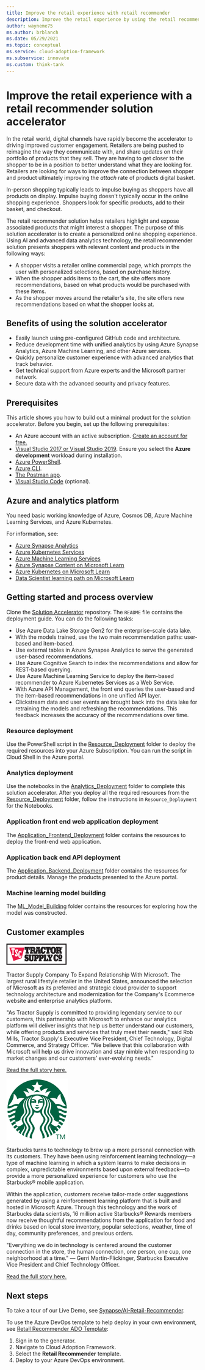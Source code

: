 ```yaml
---
title: Improve the retail experience with retail recommender
description: Improve the retail experience by using the retail recommender solution in Azure. This article shows you how to build out the solution accelerator.
author: wayneme75
ms.author: brblanch
ms.date: 05/29/2021
ms.topic: conceptual
ms.service: cloud-adoption-framework
ms.subservice: innovate
ms.custom: think-tank
---
```


# Improve the retail experience with a retail recommender solution accelerator

In the retail world, digital channels have rapidly become the accelerator to driving improved customer engagement. Retailers are being pushed to reimagine the way they communicate with, and share updates on their portfolio of products that they sell. They are having to get closer to the shopper to be in a position to better understand what they are looking for. Retailers are looking for ways to improve the connection between shopper and product ultimately improving the *attach* rate of products digital basket.

In-person shopping typically leads to impulse buying as shoppers have all products on display. Impulse buying doesn't typically occur in the online shopping experience. Shoppers look for specific products, add to their basket, and checkout.

The retail recommender solution helps retailers highlight and expose associated products that might interest a shopper. The purpose of this solution accelerator is to create a personalized online shopping experience. Using AI and advanced data analytics technology, the retail recommender solution presents shoppers with relevant content and products in the following ways:

- A shopper visits a retailer online commercial page, which prompts the user with personalized selections, based on purchase history.
- When the shopper adds items to the cart, the site offers more recommendations, based on what products would be purchased with these items.
- As the shopper moves around the retailer's site, the site offers new recommendations based on what the shopper looks at.

## Benefits of using the solution accelerator

- Easily launch using pre-configured GitHub code and architecture.
- Reduce development time with unified analytics by using Azure Synapse Analytics, Azure Machine Learning, and other Azure services.
- Quickly personalize customer experience with advanced analytics that track behavior.
- Get technical support from Azure experts and the Microsoft partner network.
- Secure data with the advanced security and privacy features.

## Prerequisites

This article shows you how to build out a minimal product for the solution accelerator. Before you begin, set up the following prerequisites:

- An Azure account with an active subscription. [Create an account for free.](https://azure.microsoft.com/free/)
- [Visual Studio 2017 or Visual Studio 2019](https://azure.microsoft.com/downloads/). Ensure you select the **Azure development** workload during installation.
- [Azure PowerShell](/azure/get-started-azureps).
- [Azure CLI](/cli/azure/install-azure-cli).
- [The Postman app](https://www.postman.com/downloads).
- [Visual Studio Code](https://code.visualstudio.com/) (optional).

## Azure and analytics platform  

You need basic working knowledge of Azure, Cosmos DB, Azure Machine Learning Services, and Azure Kubernetes.

For information, see:

- [Azure Synapse Analytics](/azure/synapse-analytics/)
- [Azure Kubernetes Services](/azure/aks/)
- [Azure Machine Learning Services](/azure/machine-learning/overview-what-is-azure-ml)
- [Azure Synapse Content on Microsoft Learn](/learn/browse/?terms=synapse)
- [Azure Kubernetes on Microsoft Learn](/learn/browse/?terms=kubernetes)
- [Data Scientist learning path on Microsoft Learn](/learn/browse/?roles=data-scientist)

## Getting started and process overview

Clone the [Solution Accelerator](https://github.com/microsoft/Azure-Synapse-Retail-Recommender-Solution-Accelerator) repository. The `README` file contains the deployment guide. You can do the following tasks:

- Use Azure Data Lake Storage Gen2 for the enterprise-scale data lake.
- With the models trained, use the two main recommendation paths: user-based and item-based.
- Use external tables in Azure Synapse Analytics to serve the generated user-based recommendations.
- Use Azure Cognitive Search to index the recommendations and allow for REST-based querying.
- Use Azure Machine Learning Service to deploy the item-based recommender to Azure Kubernetes Services as a Web Service.
- With Azure API Management, the front end queries the user-based and the item-based recommendations in one unified API layer.
- Clickstream data and user events are brought back into the data lake for retraining the models and refreshing the recommendations. This feedback increases the accuracy of the recommendations over time.

### Resource deployment

Use the PowerShell script in the [Resource_Deployment](https://github.com/microsoft/Azure-Synapse-Retail-Recommender-Solution-Accelerator/tree/main/Resource_Deployment) folder to deploy the required resources into your Azure Subscription. You can run the script in Cloud Shell in the Azure portal.

### Analytics deployment

Use the notebooks in the [Analytics_Deployment](https://github.com/microsoft/Azure-Synapse-Retail-Recommender-Solution-Accelerator/tree/main/Analytics_Deployment) folder to complete this solution accelerator. After you deploy all the required resources from the [Resource_Deployment](https://github.com/microsoft/Azure-Synapse-Retail-Recommender-Solution-Accelerator/blob/main/Resource_Deployment) folder, follow the instructions in `Resource_Deployment` for the Notebooks.  

### Application front end web application deployment

The [Application_Frontend_Deployment](https://github.com/microsoft/Azure-Synapse-Retail-Recommender-Solution-Accelerator/tree/main/Application_Frontend_Deployment) folder contains the resources to deploy the front-end web application.  

### Application back end API deployment

The [Application_Backend_Deployment](https://github.com/microsoft/Azure-Synapse-Retail-Recommender-Solution-Accelerator/tree/main/Application_Backend_Deployment) folder contains the resources for product details. Manage the products presented to the Azure portal.

### Machine learning model building

The [ML_Model_Building](https://github.com/microsoft/Azure-Synapse-Retail-Recommender-Solution-Accelerator/tree/main/ML_Model_Building) folder contains the resources for exploring how the model was constructed.

## Customer examples  

![Tractor supply company](../../_images/innovate/tractor-supply-company.png)

Tractor Supply Company To Expand Relationship With Microsoft. The largest rural lifestyle retailer in the United States, announced the selection of Microsoft as its preferred and strategic cloud provider to support technology architecture and modernization for the Company's Ecommerce website and enterprise analytics platform.
  
"As Tractor Supply is committed to providing legendary service to our customers, this partnership with Microsoft to enhance our analytics platform will deliver insights that help us better understand our customers, while offering products and services that truly meet their needs," said Rob Mills, Tractor Supply's Executive Vice President, Chief Technology, Digital Commerce, and Strategy Officer. "We believe that this collaboration with Microsoft will help us drive innovation and stay nimble when responding to market changes and our customers’ ever-evolving needs."
  
[Read the full story here.](https://corporate.tractorsupply.com/newsroom/news-releases/news-releases-details/2020/Tractor-Supply-Company-To-Expand-Relationship-With-Microsoft/default.aspx)

![Starbucks logo](../../_images/innovate/starbucks.png)

Starbucks turns to technology to brew up a more personal connection with its customers. They have been using reinforcement learning technology—a type of machine learning in which a system learns to make decisions in complex, unpredictable environments based upon external feedback—to provide a more personalized experience for customers who use the Starbucks® mobile application.

Within the application, customers receive tailor-made order suggestions generated by using a reinforcement learning platform that is built and hosted in Microsoft Azure. Through this technology and the work of Starbucks data scientists, 16 million active Starbucks® Rewards members now receive thoughtful recommendations from the application for food and drinks based on local store inventory, popular selections, weather, time of day, community preferences, and previous orders.

"Everything we do in technology is centered around the customer connection in the store, the human connection, one person, one cup, one neighborhood at a time." — Gerri Martin-Flickinger, Starbucks Executive Vice President and Chief Technology Officer.

[Read the full story here.](https://news.microsoft.com/transform/starbucks-turns-to-technology-to-brew-up-a-more-personal-connection-with-its-customers/)

## Next steps

To take a tour of our Live Demo, see [Synapse/AI-Retail-Recommender](https://synapsefornextgenretail.azurewebsites.net/).

To use the Azure DevOps template to help deploy in your own environment, see [Retail Recommender ADO Template](https://azuredevopsdemogenerator.azurewebsites.net/):

1. Sign in to the generator.
1. Navigate to Cloud Adoption Framework.
1. Select the **Retail Recommender** template.
1. Deploy to your Azure DevOps environment.
